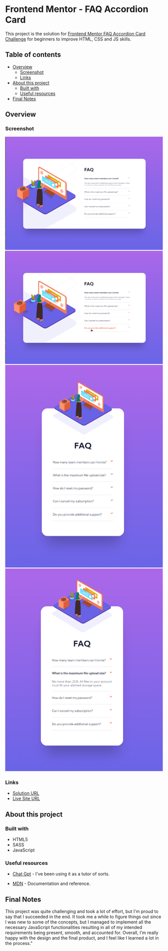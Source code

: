 # Frontend Mentor - FAQ Accordion Card

This project is the solution for [Frontend Mentor FAQ Accordion Card Challenge](https://www.frontendmentor.io/challenges/interactive-rating-component-koxpeBUmI/hub) for beginners to improve HTML, CSS and JS skills.

## Table of contents

- [Overview](#overview)
  - [Screenshot](#screenshot)
  - [Links](#links)
- [About this project](#about-this-project)
  - [Built with](#built-with)
  - [Useful resources](#useful-resources)
- [Final Notes](#final-notes)

## Overview

### Screenshot

![](/images/Screenshot2023-04-25-desktop-default.png) ![](/images/Screenshot2023-04-25-desktop-active.png)
![](/images/Screenshot2023-04-25-mobile-default.png) ![](/images/Screenshot2023-04-25-mobile-active.png)

### Links

- [Solution URL](https://github.com/red-jpo/FAQ-accordion-card-solution)
- [Live Site URL](https://red-jpo.github.io/FAQ-accordion-card-solution/)

## About this project

### Built with

- HTML5
- SASS
- JavaScript

### Useful resources

- [Chat Gpt](https://chat.openai.com/) - I've been using it as a tutor of sorts.

- [MDN](https://developer.mozilla.org/en-US/) - Documentation and reference.

## Final Notes

This project was quite challenging and took a lot of effort, but I'm proud to say that I succeeded in the end. It took me a while to figure things out since I was new to some of the concepts, but I managed to implement all the necessary JavaScript functionalities resulting in all of my intended requirements being present, smooth, and accounted for. Overall, I'm really happy with the design and the final product, and I feel like I learned a lot in the process."
